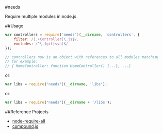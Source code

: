 #needs

Require multiple modules in node.js.

##Usage

```js
var controllers = require('needs')(__dirname, 'controllers', {
	filter: /(.+Controller)\.js$/,
	excludes: /^\.(git|svn)$/
});

// controllers now is an object with references to all modules matching the filter
// for example:
// { HomeController: function HomeController() {...}, ...}
```
or:
```js
var libs = require('needs')(__dirname, 'libs');
```
or:
```js
var libs = require('needs')(__dirname + '/libs');
```

##Reference Projects

* [node-require-all](felixge/node-require-all)
* [compound.js](1602/compound)